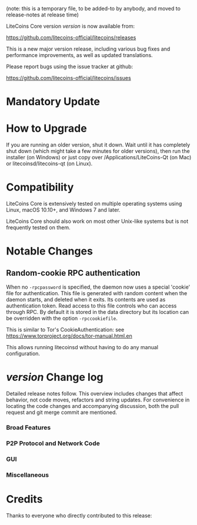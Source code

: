 (note: this is a temporary file, to be added-to by anybody, and moved to release-notes at release time)

LiteCoins Core version *version* is now available from:

  <https://github.com/litecoins-official/litecoins/releases>

This is a new major version release, including various bug fixes and
performance improvements, as well as updated translations.

Please report bugs using the issue tracker at github:

  <https://github.com/litecoins-official/litecoins/issues>

Mandatory Update
==============


How to Upgrade
==============

If you are running an older version, shut it down. Wait until it has completely shut down (which might take a few minutes for older versions), then run the installer (on Windows) or just copy over /Applications/LiteCoins-Qt (on Mac) or litecoinsd/litecoins-qt (on Linux).

Compatibility
==============

LiteCoins Core is extensively tested on multiple operating systems using
Linux, macOS 10.10+, and Windows 7 and later.

LiteCoins Core should also work on most other Unix-like systems but is not
frequently tested on them.

Notable Changes
===============

Random-cookie RPC authentication
---------------------------------

When no `-rpcpassword` is specified, the daemon now uses a special 'cookie'
file for authentication. This file is generated with random content when the
daemon starts, and deleted when it exits. Its contents are used as
authentication token. Read access to this file controls who can access through
RPC. By default it is stored in the data directory but its location can be
overridden with the option `-rpccookiefile`.

This is similar to Tor's CookieAuthentication: see
https://www.torproject.org/docs/tor-manual.html.en

This allows running litecoinsd without having to do any manual configuration.


*version* Change log
=================

Detailed release notes follow. This overview includes changes that affect
behavior, not code moves, refactors and string updates. For convenience in locating
the code changes and accompanying discussion, both the pull request and
git merge commit are mentioned.

### Broad Features
### P2P Protocol and Network Code
### GUI
### Miscellaneous

Credits
=======

Thanks to everyone who directly contributed to this release:

